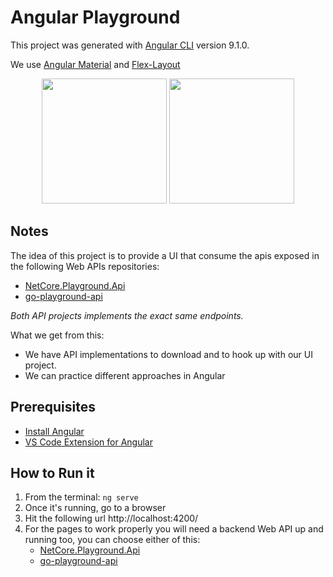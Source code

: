 # Angular Playground
This project was generated with [Angular CLI](https://github.com/angular/angular-cli) version 9.1.0.

We use [Angular Material](https://material.angular.io/) and [Flex-Layout](https://github.com/angular/flex-layout)

<p align="center">
  <img height="200" src="https://upload.wikimedia.org/wikipedia/commons/thumb/c/cf/Angular_full_color_logo.svg/250px-Angular_full_color_logo.svg.png">
  <img height="200" src="https://repository-images.githubusercontent.com/220078160/9353b600-0e54-11ea-9712-b79b66b93c00">
</p>

## Notes
The idea of this project is to provide a UI that consume the apis exposed in the following Web APIs repositories:
- [NetCore.Playground.Api](https://github.com/joacod/NetCore.Playground.Api)
- [go-playground-api](https://github.com/joacod/go-playground-api)

*Both API projects implements the exact same endpoints.*

What we get from this:
- We have API implementations to download and to hook up with our UI project.
- We can practice different approaches in Angular

## Prerequisites
- [Install Angular](https://angular.io/)
- [VS Code Extension for Angular](https://marketplace.visualstudio.com/items?itemName=johnpapa.angular-essentials)

## How to Run it
1. From the terminal: `ng serve`
2. Once it's running, go to a browser
3. Hit the following url http://localhost:4200/
4. For the pages to work properly you will need a backend Web API up and running too, you can choose either of this:
    - [NetCore.Playground.Api](https://github.com/joacod/NetCore.Playground.Api)
    - [go-playground-api](https://github.com/joacod/go-playground-api)
